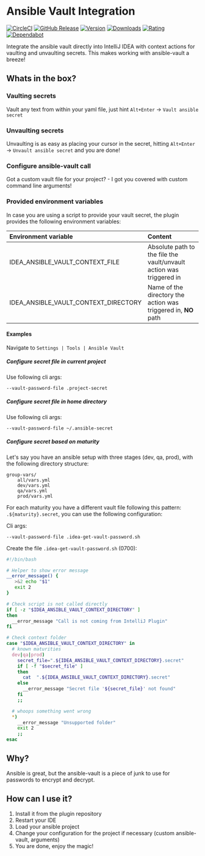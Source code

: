 Ansible Vault Integration
===
[![CircleCI](https://circleci.com/gh/timo-reymann/idea-ansible-vault-integration.svg?style=shield)](https://app.circleci.com/pipelines/github/timo-reymann/idea-ansible-vault-integration)
[![GitHub Release](https://img.shields.io/github/v/tag/timo-reymann/idea-ansible-vault-integration.svg?label=version)](https://github.com/timo-reymann/idea-ansible-vault-integration/releases)
[![Version](https://img.shields.io/jetbrains/plugin/v/14353-ansible-vault-integration)](https://plugins.jetbrains.com/plugin/14353-ansible-vault-integration/versions)
[![Downloads](https://img.shields.io/jetbrains/plugin/d/14353-ansible-vault-integration)](https://plugins.jetbrains.com/plugin/14353-ansible-vault-integration)
[![Rating](https://img.shields.io/jetbrains/plugin/r/rating/14353-ansible-vault-integration)](https://plugins.jetbrains.com/plugin/14353-ansible-vault-integration/reviews)
[![Dependabot](https://badgen.net/badge/Dependabot/enabled/green?icon=dependabot)](https://dependabot.com/)

Integrate the ansible vault directly into IntelliJ IDEA with context actions for vaulting and unvaulting secrets. This
makes working with ansible-vault a breeze!

## Whats in the box?

### Vaulting secrets

Vault any text from within your yaml file, just hint ``Alt+Enter`` -> ``Vault ansible secret``

### Unvaulting secrets

Unvaulting is as easy as placing your cursor in the secret, hitting ``Alt+Enter`` -> ``Unvault ansible secret`` and you
are done!

### Configure ansible-vault call

Got a custom vault file for your project? - I got you covered with custom command line arguments!

### Provided environment variables

In case you are using a script to provide your vault secret, the plugin provides the following environment variables:

| Environment variable                  | Content                                                               |
| :------------------------------------ | :-------------------------------------------------------------------- |
| IDEA_ANSIBLE_VAULT_CONTEXT_FILE       | Absolute path to the file the vault/unvault action was triggered in   |
| IDEA_ANSIBLE_VAULT_CONTEXT_DIRECTORY  | Name of the directory the action was triggered in, **NO** path        |

#### Examples

Navigate to `Settings | Tools | Ansible Vault`

##### Configure secret file in current project

Use following cli args:

```
--vault-password-file .project-secret
```

##### Configure secret file in home directory

Use following cli args:

```
--vault-password-file ~/.ansible-secret
```

##### Configure secret based on maturity

Let's say you have an ansible setup with three stages (dev, qa, prod), with the following directory structure:

```
group-vars/
    all/vars.yml
    dev/vars.yml
    qa/vars.yml
    prod/vars.yml
```

For each maturity you have a different vault file following this pattern: `.${maturity}.secret`, you can use the following
configuration:

Cli args:
```
--vault-password-file .idea-get-vault-password.sh
```

Create the file `.idea-get-vault-password.sh` (0700):

```bash
#!/bin/bash

# Helper to show error message
__error_message() {
   >&2 echo "$1"
   exit 2
}

# Check script is not called directly
if [ -z "$IDEA_ANSIBLE_VAULT_CONTEXT_DIRECTORY" ]
then
  __error_message "Call is not coming from IntelliJ Plugin"
fi

# Check context folder
case "$IDEA_ANSIBLE_VAULT_CONTEXT_DIRECTORY" in
  # known maturities
  dev|qa|prod)
    secret_file=".${IDEA_ANSIBLE_VAULT_CONTEXT_DIRECTORY}.secret"
    if [ -f "$secret_file" ]
    then
      cat  ".${IDEA_ANSIBLE_VAULT_CONTEXT_DIRECTORY}.secret"
    else
      __error_message "Secret file '${secret_file}' not found"
    fi
    ;;

  # whoops something went wrong
  *)
    __error_message "Unsupported folder"
    exit 2
    ;;
esac
```

## Why?

Ansible is great, but the ansible-vault is a piece of junk to use for passwords to encrypt and decrypt.

## How can I use it?

1. Install it from the plugin repository
2. Restart your IDE
3. Load your ansible project
4. Change your configuration for the project if necessary (custom ansible-vault, arguments)
5. You are done, enjoy the magic!
